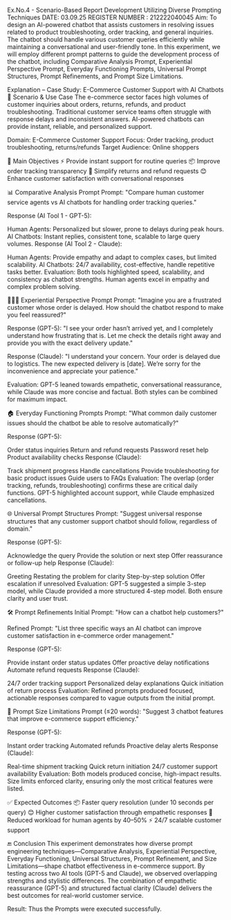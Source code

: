 Ex.No.4 - Scenario-Based Report Development Utilizing Diverse Prompting Techniques
DATE: 03.09.25
REGISTER NUMBER : 212222040045
Aim:
To design an AI-powered chatbot that assists customers in resolving issues related to product troubleshooting, order tracking, and general inquiries. The chatbot should handle various customer queries efficiently while maintaining a conversational and user-friendly tone. In this experiment, we will employ different prompt patterns to guide the development process of the chatbot, including Comparative Analysis Prompt, Experiential Perspective Prompt, Everyday Functioning Prompts, Universal Prompt Structures, Prompt Refinements, and Prompt Size Limitations.

Explanation – Case Study: E-Commerce Customer Support with AI Chatbots
🛒 Scenario & Use Case
The e-commerce sector faces high volumes of customer inquiries about orders, returns, refunds, and product troubleshooting. Traditional customer service teams often struggle with response delays and inconsistent answers. AI-powered chatbots can provide instant, reliable, and personalized support.

Domain: E-Commerce Customer Support
Focus: Order tracking, product troubleshooting, returns/refunds
Target Audience: Online shoppers

🎯 Main Objectives
⚡ Provide instant support for routine queries
📦 Improve order tracking transparency
🔄 Simplify returns and refund requests
😊 Enhance customer satisfaction with conversational responses

📊 Comparative Analysis Prompt
Prompt:
"Compare human customer service agents vs AI chatbots for handling order tracking queries."

Response (AI Tool 1 - GPT-5):

Human Agents: Personalized but slower, prone to delays during peak hours.
AI Chatbots: Instant replies, consistent tone, scalable to large query volumes.
Response (AI Tool 2 - Claude):

Human Agents: Provide empathy and adapt to complex cases, but limited scalability.
AI Chatbots: 24/7 availability, cost-effective, handle repetitive tasks better.
Evaluation:
Both tools highlighted speed, scalability, and consistency as chatbot strengths. Human agents excel in empathy and complex problem solving.

🧑‍🤝‍🧑 Experiential Perspective Prompt
Prompt:
"Imagine you are a frustrated customer whose order is delayed. How should the chatbot respond to make you feel reassured?"

Response (GPT-5):
"I see your order hasn’t arrived yet, and I completely understand how frustrating that is. Let me check the details right away and provide you with the exact delivery update."

Response (Claude):
"I understand your concern. Your order is delayed due to logistics. The new expected delivery is [date]. We’re sorry for the inconvenience and appreciate your patience."

Evaluation:
GPT-5 leaned towards empathetic, conversational reassurance, while Claude was more concise and factual. Both styles can be combined for maximum impact.

🏠 Everyday Functioning Prompts
Prompt:
"What common daily customer issues should the chatbot be able to resolve automatically?"

Response (GPT-5):

Order status inquiries
Return and refund requests
Password reset help
Product availability checks
Response (Claude):

Track shipment progress
Handle cancellations
Provide troubleshooting for basic product issues
Guide users to FAQs
Evaluation:
The overlap (order tracking, refunds, troubleshooting) confirms these are critical daily functions. GPT-5 highlighted account support, while Claude emphasized cancellations.

🌐 Universal Prompt Structures
Prompt:
"Suggest universal response structures that any customer support chatbot should follow, regardless of domain."

Response (GPT-5):

Acknowledge the query
Provide the solution or next step
Offer reassurance or follow-up help
Response (Claude):

Greeting
Restating the problem for clarity
Step-by-step solution
Offer escalation if unresolved
Evaluation:
GPT-5 suggested a simple 3-step model, while Claude provided a more structured 4-step model. Both ensure clarity and user trust.

🛠 Prompt Refinements
Initial Prompt:
"How can a chatbot help customers?"

Refined Prompt:
"List three specific ways an AI chatbot can improve customer satisfaction in e-commerce order management."

Response (GPT-5):

Provide instant order status updates
Offer proactive delay notifications
Automate refund requests
Response (Claude):

24/7 order tracking support
Personalized delay explanations
Quick initiation of return process
Evaluation:
Refined prompts produced focused, actionable responses compared to vague outputs from the initial prompt.

📏 Prompt Size Limitations
Prompt (≤20 words):
"Suggest 3 chatbot features that improve e-commerce support efficiency."

Response (GPT-5):

Instant order tracking
Automated refunds
Proactive delay alerts
Response (Claude):

Real-time shipment tracking
Quick return initiation
24/7 customer support availability
Evaluation:
Both models produced concise, high-impact results. Size limits enforced clarity, ensuring only the most critical features were listed.

✅ Expected Outcomes
📦 Faster query resolution (under 10 seconds per query)
😊 Higher customer satisfaction through empathetic responses
🔄 Reduced workload for human agents by 40–50%
⚡ 24/7 scalable customer support

🔚 Conclusion
This experiment demonstrates how diverse prompt engineering techniques—Comparative Analysis, Experiential Perspective, Everyday Functioning, Universal Structures, Prompt Refinement, and Size Limitations—shape chatbot effectiveness in e-commerce support. By testing across two AI tools (GPT-5 and Claude), we observed overlapping strengths and stylistic differences. The combination of empathetic reassurance (GPT-5) and structured factual clarity (Claude) delivers the best outcomes for real-world customer service.

Result:
Thus the Prompts were executed successfully.
